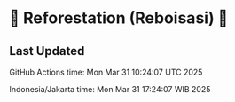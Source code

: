 
# 🌳 Reforestation (Reboisasi) 🌲

## Last Updated

GitHub Actions time: Mon Mar 31 10:24:07 UTC 2025

Indonesia/Jakarta time: Mon Mar 31 17:24:07 WIB 2025
